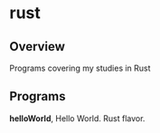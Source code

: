 # rust

## Overview
Programs covering my studies in Rust 

## Programs 
**helloWorld**, Hello World. Rust flavor. 
